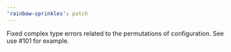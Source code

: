 ```yaml
---
'rainbow-sprinkles': patch
---
```


Fixed complex type errors related to the permutations of configuration. See use #101 for example.
